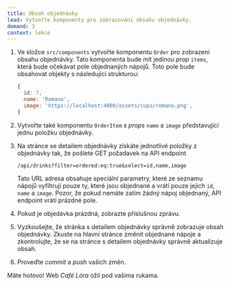```yaml
---
title: Obsah objednávky
lead: Vytvořte komponenty pro zobrazování obsahu objednávky.
demand: 3
context: lekce
---
```


1.  Ve složce `src/components` vytvořte komponentu `Order` pro zobrazení obsahu objednávky. Tato komponenta bude mít jedinou _prop_ `items`, která bude očekávat pole objednaných nápojů. Toto pole bude obsahovat objekty s následující strukturou:
    ```js
    {
      id: 7,
      name: 'Romano',
      image: 'https://localhost:4000/assets/cups/romano.png',
    }
    ```
1.  Vytvořte také komponentu `OrderItem` s _props_ `name` a `image` představující jednu položku objednávky.
1.  Na stránce se detailem objednávky získáte jednotlivé položky z objednávky tak, že pošlete GET požadavek na API endpoint

    ```
    /api/drinks?filter=ordered:eq:true&select=id,name,image
    ```

    Tato URL adresa obsahuje speciální parametry, které ze seznamu nápojů vyfiltrují pouze ty, které jsou objednané a vrátí pouze jejich `id`, `name` a `image`. Pozor, že pokud nemáte zatím žádný nápoj objednaný, API endpoint vrátí prázdné pole.

1.  Pokud je objedávka prázdná, zobrazte příslušnou zprávu.
1.  Vyzkoušejte, že stránka s detailem objednávky správně zobrazuje obsah objednávky. Zkuste na hlavní stránce změnit objednané nápoje a zkontrolujte, že se na stránce s detailem objednávky správně aktualizuje obsah.
1.  Proveďte _commit_ a _push_ vašich změn.

Máte hotovo! Web _Café Lóra_ ožil pod vašima rukama.
